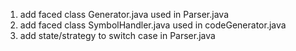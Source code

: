 1. add faced class Generator.java used in Parser.java
2. add faced class SymbolHandler.java used in codeGenerator.java
3. add state/strategy to switch case in Parser.java